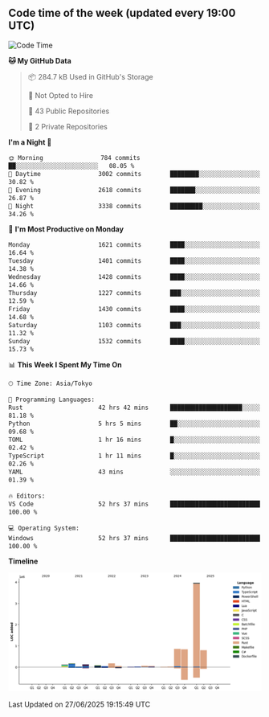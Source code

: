 ## Code time of the week (updated every 19:00 UTC)

<!--START_SECTION:waka-->
![Code Time](http://img.shields.io/badge/Code%20Time-5%2C086%20hrs%2058%20mins-blue)

**🐱 My GitHub Data** 

> 📦 284.7 kB Used in GitHub's Storage 
 > 
> 🚫 Not Opted to Hire
 > 
> 📜 43 Public Repositories 
 > 
> 🔑 2 Private Repositories 
 > 
**I'm a Night 🦉** 

```text
🌞 Morning                784 commits         ██░░░░░░░░░░░░░░░░░░░░░░░   08.05 % 
🌆 Daytime                3002 commits        ████████░░░░░░░░░░░░░░░░░   30.82 % 
🌃 Evening                2618 commits        ███████░░░░░░░░░░░░░░░░░░   26.87 % 
🌙 Night                  3338 commits        █████████░░░░░░░░░░░░░░░░   34.26 % 
```
📅 **I'm Most Productive on Monday** 

```text
Monday                   1621 commits        ████░░░░░░░░░░░░░░░░░░░░░   16.64 % 
Tuesday                  1401 commits        ████░░░░░░░░░░░░░░░░░░░░░   14.38 % 
Wednesday                1428 commits        ████░░░░░░░░░░░░░░░░░░░░░   14.66 % 
Thursday                 1227 commits        ███░░░░░░░░░░░░░░░░░░░░░░   12.59 % 
Friday                   1430 commits        ████░░░░░░░░░░░░░░░░░░░░░   14.68 % 
Saturday                 1103 commits        ███░░░░░░░░░░░░░░░░░░░░░░   11.32 % 
Sunday                   1532 commits        ████░░░░░░░░░░░░░░░░░░░░░   15.73 % 
```


📊 **This Week I Spent My Time On** 

```text
🕑︎ Time Zone: Asia/Tokyo

💬 Programming Languages: 
Rust                     42 hrs 42 mins      ████████████████████░░░░░   81.18 % 
Python                   5 hrs 5 mins        ██░░░░░░░░░░░░░░░░░░░░░░░   09.68 % 
TOML                     1 hr 16 mins        █░░░░░░░░░░░░░░░░░░░░░░░░   02.42 % 
TypeScript               1 hr 11 mins        █░░░░░░░░░░░░░░░░░░░░░░░░   02.26 % 
YAML                     43 mins             ░░░░░░░░░░░░░░░░░░░░░░░░░   01.39 % 

🔥 Editors: 
VS Code                  52 hrs 37 mins      █████████████████████████   100.00 % 

💻 Operating System: 
Windows                  52 hrs 37 mins      █████████████████████████   100.00 % 
```

**Timeline**

![Lines of Code chart](https://raw.githubusercontent.com/SARDONYX-sard/SARDONYX-sard/main/assets/bar_graph.png)


 Last Updated on 27/06/2025 19:15:49 UTC
<!--END_SECTION:waka-->